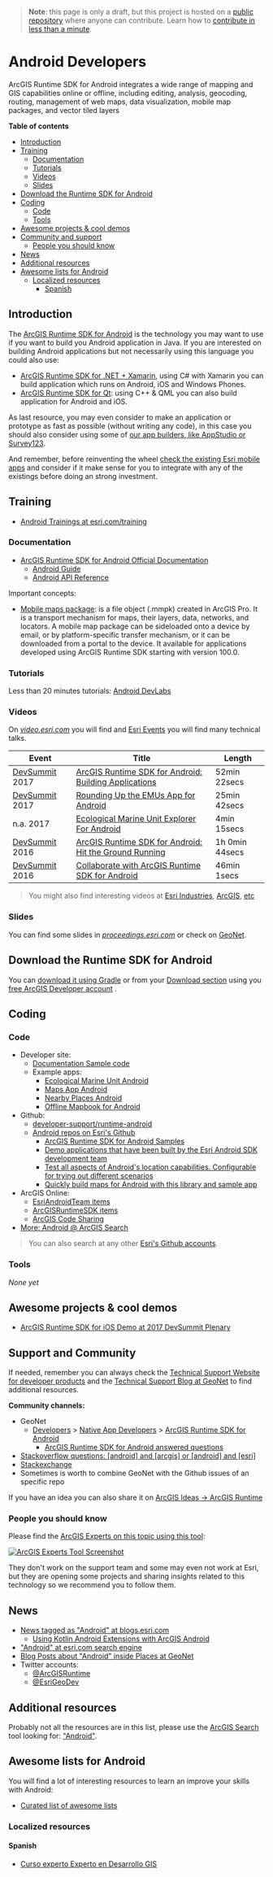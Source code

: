 > **Note**: this page is only a draft, but this project is hosted on a [public repository](https://github.com/hhkaos/awesome-arcgis) where anyone can contribute. Learn how to [contribute in less than a minute](https://github.com/hhkaos/awesome-arcgis/blob/master/CONTRIBUTING.md#contributions).

# Android Developers

ArcGIS Runtime SDK for Android integrates a wide range of mapping and GIS capabilities online or offline, including editing, analysis, geocoding, routing, management of web maps, data visualization, mobile map packages, and vector tiled layers

<!-- START doctoc generated TOC please keep comment here to allow auto update -->
<!-- DON'T EDIT THIS SECTION, INSTEAD RE-RUN doctoc TO UPDATE -->
**Table of contents**

- [Introduction](#introduction)
- [Training](#training)
  - [Documentation](#documentation)
  - [Tutorials](#tutorials)
  - [Videos](#videos)
  - [Slides](#slides)
- [Download the Runtime SDK for Android](#download-the-runtime-sdk-for-android)
- [Coding](#coding)
  - [Code](#code)
  - [Tools](#tools)
- [Awesome projects & cool demos](#awesome-projects--cool-demos)
- [Community and support](#community-and-support)
  - [People you should know](#people-you-should-know)
- [News](#news)
- [Additional resources](#additional-resources)
- [Awesome lists for Android](#awesome-lists-for-android)
  - [Localized resources](#localized-resources)
    - [Spanish](#spanish)

<!-- END doctoc generated TOC please keep comment here to allow auto update -->

## Introduction

The [ArcGIS Runtime SDK for Android](https://developers.arcgis.com/android/) is the technology you may want to use if you want to build you Android application in Java. If you are interested on building Android applications but not necessarily using this language you could also use:

* [ArcGIS Runtime SDK for .NET + Xamarin](../xamarin/README.md), using C# with Xamarin you can build application which runs on Android, iOS and Windows Phones.
* [ArcGIS Runtime SDK for Qt](../qt/README.md): using C++ & QML you can also build application for Android and iOS.

As last resource, you may even consider to make an application or prototype as fast as possible (without writing any code), in this case you should also consider using some of [our app builders, like AppStudio or Survey123](../../../arcgis/products/README.md#app-builders).

And remember, before reinventing the wheel [check the existing Esri mobile apps](../../../arcgis/mobile-apps/README.md) and consider if it make sense for you to integrate with any of the existings before doing an strong investment.

## Training

* [Android Trainings at esri.com/training](https://www.esri.com/training/Bookmark/BJ7CvLE9l)

### Documentation

* [ArcGIS Runtime SDK for Android Official Documentation](https://developers.arcgis.com/android/latest/)
    * [Android Guide](https://developers.arcgis.com/android/latest/guide/develop-your-first-map-app.htm)
    * [Android API Reference](https://developers.arcgis.com/android/latest/api-reference/reference/packages.html)

Important concepts:

  * [Mobile maps package](https://developers.arcgis.com/android/latest/guide/create-an-offline-map.htm): is a file object (.mmpk) created in ArcGIS Pro. It is a transport mechanism for maps, their layers, data, networks, and locators. A mobile map package can be sideloaded onto a device by email, or by platform-specific transfer mechanism, or it can be downloaded from a portal to the device. It available for applications developed using ArcGIS Runtime SDK starting with version 100.0.

### Tutorials

Less than 20 minutes tutorials: [Android DevLabs](https://developers.arcgis.com/labs/browse/?topic=any&product=Android)

### Videos

On [*video.esri.com*](https://www.esri.com/videos/search?q=android#?sortby=recent) you will find and [Esri Events](https://www.youtube.com/channel/UC_yE3TatdZKAXvt_TzGJ6mw/search?query=android) you will find many technical talks.


|Event|Title|Length|
|---|---|---|
|[DevSummit](http://www.esri.com/events/devsummit) 2017|[ArcGIS Runtime SDK for Android: Building Applications](https://www.youtube.com/watch?v=B2HVkFXfYmU)| 52min 22secs|
|[DevSummit](http://www.esri.com/events/devsummit) 2017|[Rounding Up the EMUs App for Android](https://www.youtube.com/watch?v=CPG7DHq7Wa8)|25min 42secs|
|n.a. 2017|[Ecological Marine Unit Explorer For Android](https://www.youtube.com/watch?v=Sf6BF-P2E-E)|4min 15secs
|[DevSummit](http://www.esri.com/events/devsummit) 2016|[ArcGIS Runtime SDK for Android: Hit the Ground Running](https://www.esri.com/videos/watch?videoid=5065&channelid=LegacyVideo&isLegacy=true&title=arcgis-runtime-sdk-for-android:-hit-the-ground-running)|1h 0min 44secs|
|[DevSummit](http://www.esri.com/events/devsummit) 2016|[Collaborate with ArcGIS Runtime SDK for Android](https://www.esri.com/videos/watch?videoid=4435&channelid=LegacyVideo&isLegacy=true&title=collaborate-with-arcgis-runtime-sdk-for-android)|46min 1secs


> You might also find interesting videos at [Esri Industries](https://www.youtube.com/channel/UCZTiOg3n0pqUDSatq7mS2PA), [ArcGIS](https://www.youtube.com/channel/UCgGDPs8cte-VLJbgpaK4GPw), [etc](https://esri-es.github.io/awesome-arcgis/esri/#youtube-channels)

### Slides

You can find some slides in [*proceedings.esri.com*](https://www.google.es/search?q=site%3Aproceedings.esri.com+Android) or check on [GeoNet](https://community.esri.com/content?query=Android&filterID=all~objecttype~objecttype%5Bdocument%5D).

## Download the Runtime SDK for Android

You can [download it using Gradle](https://developers.arcgis.com/android/10-2/guide/install-and-set-up.htm#ESRI_SECTION1_C9913E8160D74241977115BEA470E1C3) or from your [Download section](https://developers.arcgis.com/downloads/) using you [free ArcGIS Developer account](https://developers.arcgis.com/sign-up) .

## Coding

### Code

* Developer site:
    * [Documentation Sample code](https://developers.arcgis.com/android/latest/sample-code/sample-code.htm)
    * Example apps:
        * [Ecological Marine Unit Android](https://developers.arcgis.com/example-apps/ecological-marine-unit-android/)
        * [Maps App Android](https://developers.arcgis.com/example-apps/maps-app-android/)
        * [Nearby Places Android](https://developers.arcgis.com/example-apps/nearby-android/)
        * [Offline Mapbook for Android](https://developers.arcgis.com/example-apps/mapbook-android/)   
* Github:
    * [developer-support/runtime-android](https://github.com/Esri/developer-support/tree/master/runtime-android)
    * [Android repos on Esri's Github](https://github.com/search?q=org%3AEsri+android)
      * [ArcGIS Runtime SDK for Android Samples](https://github.com/Esri/arcgis-runtime-samples-android)
      * [Demo applications that have been built by the Esri Android SDK development team](https://github.com/Esri/arcgis-runtime-demos-android)
      * [Test all aspects of Android's location capabilities. Configurable for trying out different scenarios](https://github.com/Esri/android-gps-test-tool)
      * [Quickly build maps for Android with this library and sample app](https://github.com/Esri/quickstart-map-android)
* ArcGIS Online:
    * [EsriAndroidTeam items](https://www.arcgis.com/home/search.html?q=owner%3AEsriAndroidTeam&restrict=false&start=1&sortOrder=desc&sortField=modified)
    * [ArcGISRuntimeSDK items](https://www.arcgis.com/home/search.html?q=owner%3AArcGISRuntimeSDK&restrict=false&start=1&sortOrder=desc&sortField=modified)
    * [ArcGIS Code Sharing](http://codesharing.arcgis.com/)
* [More: Android @ ArcGIS Search](https://esri-es.github.io/arcgis-search/?search=Android+site%3Agithub.com&utm_campaign=awesome-list&utm_source=awesome-list&utm_medium=page)

> You can also search at any other [Esri's Github accounts](https://hhkaos.github.io/awesome-arcgis/esri/#github-accounts).

### Tools

*None yet*

## Awesome projects & cool demos

* [ArcGIS Runtime SDK for iOS Demo at 2017 DevSummit Plenary](https://youtu.be/8ebDGwBZTUI?t=8m27s)

## Support and Community

If needed, remember you can always check the [Technical Support Website for developer products](https://support.esri.com/en/Products/Developers) and the [Technical Support Blog at GeoNet](https://community.esri.com/groups/technical-support/blog/tags#/) to find additional resources.

**Community channels:**

* GeoNet
    * [Developers](https://community.esri.com/community/developers) > [Native App Developers](https://community.esri.com/community/developers/native-app-developers) > [ArcGIS Runtime SDK for Android](https://community.esri.com/community/developers/native-app-developers/arcgis-runtime-sdk-for-android)
        * [ArcGIS Runtime SDK for Android answered questions](https://community.esri.com/community/developers/native-app-developers/arcgis-runtime-sdk-for-android/content?filterID=contentstatus%5Bpublished%5D~objecttype~thread%5Bquestions%5D~thread%5Banswered%5D)
* [Stackoverflow questions: [android] and [arcgis] or [android] and [esri]](https://stackoverflow.com/search?q=%5Bandroid%5D+and+%5Barcgis%5D+or+%5Bandroid%5D+and+%5Besri%5D+)
* [Stackexchange](https://gis.stackexchange.com/search?q=Android)
* Sometimes is worth to combine GeoNet with the Github issues of an specific repo

If you have an idea you can also share it on [ArcGIS Ideas -> ArcGIS Runtime](https://community.esri.com/community/arcgis-ideas/content?filterID=contentstatus%5Bpublished%5D~category%5Barcgis-runtime%5D&query=android)

### People you should know

Please find the [ArcGIS Experts on this topic using this tool](https://esri-es.github.io/arcgis-experts/?topic=Android):

[![ArcGIS Experts Tool Screenshot](https://github.com/esri-es/arcgis-experts/blob/master/assets/imgs/arcgis-experts-tool.png?raw=true)](https://esri-es.github.io/arcgis-experts/?topic=Android)

They don't work on the support team and some may even not work at Esri,
but they are opening some projects and sharing insights related to this
technology so we recommend you to follow them.

## News

* [News tagged as "Android" at blogs.esri.com](https://blogs.esri.com/esri/arcgis/tag/android/)
    * [Using Kotlin Android Extensions with ArcGIS Android](https://blogs.esri.com/esri/arcgis/2017/05/19/using-kotlin-android-extensions-with-arcgis-android/)
* ["Android" at esri.com search engine](https://www.esri.com/search?filter=Blogs&q=Android&search=Search)
* [Blog Posts about "Android" inside Places at GeoNet](https://community.esri.com/content?query=Android&filterID=all~objecttype~objecttype%5Bblogpost%5D)
* Twitter accounts:
    * [@ArcGISRuntime](https://twitter.com/arcgisruntime)
    * [@EsriGeoDev](https://twitter.com/EsriGeoDev)

## Additional resources

Probably not all the resources are in this list, please use the [ArcGIS Search](https://esri-es.github.io/arcgis-search/) tool looking for: ["Android"](https://esri-es.github.io/arcgis-search/?search="Android"&utm_campaign=awesome-list&utm_source=awesome-list&utm_medium=page).

## Awesome lists for Android
You will find a lot of interesting resources to learn an improve your skills
with Android:
* [Curated list of awesome lists](https://github.com/sindresorhus/awesome)

### Localized resources

#### Spanish

* [Curso experto Experto en Desarrollo GIS](http://www.esri.es/cursos-y-master/curso-experto/)
